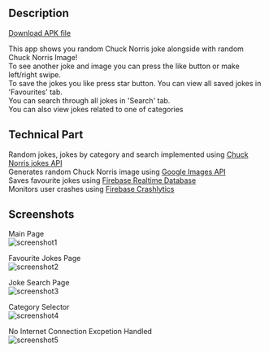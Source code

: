 ## Description

[Download APK file](https://drive.google.com/file/d/1dPUCshD_MpGegG0NDA8OCrtGKUv3Jv1j/view?usp=sharing) <br />

This app shows you random Chuck Norris joke alongside with random Chuck Norris Image! <br />
To see another joke and image you can press the like button or make left/right swipe. <br />
To save the jokes you like press star button. You can view all saved jokes in 'Favourites' tab. <br />
You can search through all jokes in 'Search' tab. <br />
You can also view jokes related to one of categories <br />


## Technical Part

Random jokes, jokes by category and search implemented using [Chuck Norris jokes API](https://api.chucknorris.io/) <br />
Generates random Chuck Norris image using [Google Images API](https://serpapi.com/) <br />
Saves favourite jokes using [Firebase Realtime Database](https://firebase.google.com/docs/database) <br />
Monitors user crashes using [Firebase Crashlytics](https://firebase.google.com/docs/crashlytics) <br />

## Screenshots

Main Page <br />
![screenshot1](assets/screenshots/screenshot1.jpg)

Favourite Jokes Page <br />
![screenshot2](assets/screenshots/screenshot2.jpg)

Joke Search Page <br />
![screenshot3](assets/screenshots/screenshot3.jpg)

Category Selector <br />
![screenshot4](assets/screenshots/screenshot4.jpg)

No Internet Connection Excpetion Handled <br />
![screenshot5](assets/screenshots/screenshot5.jpg)
